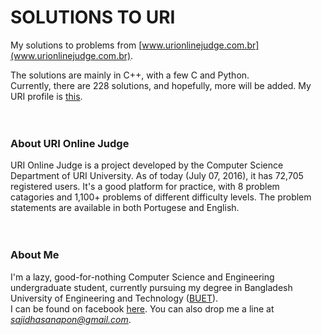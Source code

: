 # SOLUTIONS TO URI

My solutions to problems from [www.urionlinejudge.com.br](www.urionlinejudge.com.br).  

The solutions are mainly in C++, with a few C and Python.  
Currently, there are 228 solutions, and hopefully, more will be added. 
My URI profile is [this](https://www.urionlinejudge.com.br/judge/en/profile/62541).  
<br></br>
### About URI Online Judge  

URI Online Judge is a project developed by the Computer Science Department of URI University. As of today (July 07, 2016), it has 72,705 registered users. It's a good platform for practice, with 8 problem catagories and 1,100+ problems of different difficulty levels. The problem statements are available in both Portugese and English.  
<br></br>
### About Me  
I'm a lazy, good-for-nothing Computer Science and Engineering undergraduate student, currently pursuing my degree in Bangladesh University of Engineering and Technology ([BUET](http://www.buet.ac.bd/)).  
I can be found on facebook [here](https://www.facebook.com/SajidHasanApon). You can also drop me a line at *sajidhasanapon@gmail.com*. 
